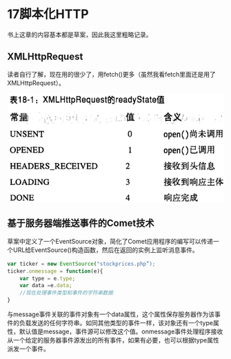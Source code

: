 # 17脚本化HTTP

书上这章的内容基本都是草案，因此我这里粗略记录。

## XMLHttpRequest

读者自行了解，现在用的很少了，用fetch()更多（虽然我看fetch里面还是用了XMLHttpRequest）。

![image-20230304141404809](assets/image-20230304141404809.png)

## 基于服务器端推送事件的Comet技术

草案中定义了一个EventSource对象，简化了Comet应用程序的编写可以传递一个URL给EventSource()构造函数，然后在返回的实例上监听消息事件。

```js
var ticker = new EventSource("stockprices.php”);
ticker.onmessage = function(e){
	var type = e.type;
	var data =e.data;
	//现在处理事件类型和事件的字符串数据
}
```

与message事件关联的事件对象有一个data属性，这个属性保存服务器作为该事件的负载发送的任何字符串。如同其他类型的事件一样，该对象还有一个type属性，默认值是message，事件源可以修改这个值。onmessage事件处理程序接收从一个给定的服务器事件源发出的所有事件，如果有必要，也可以根据type属性派发一个事件。